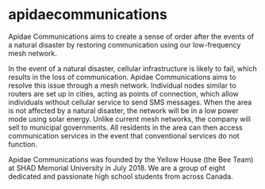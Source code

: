 # apidaecommunications
Apidae Communications aims to create a sense of order after the events of a natural disaster by restoring communication using our low-frequency mesh network.

In the event of a natural disaster, cellular infrastructure is likely to fail, which results in the loss of communication. Apidae Communications aims to resolve this issue through a mesh network. Individual nodes similar to routers are set up in cities, acting as points of connection, which allow individuals without cellular service to send SMS messages. When the area is not affected by a natural disaster, the network will be in a low power mode using solar energy. Unlike current mesh networks, the company will sell to municipal governments. All residents in the area can then access communication services in the event that conventional services do not function.

Apidae Communications was founded by the Yellow House (the Bee Team) at SHAD Memorial University in July 2018. We are a group of eight dedicated and passionate high school students from across Canada.
